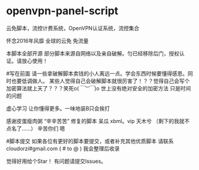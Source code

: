 # openvpn-panel-script
云免脚本，流控计费系统，OpenVPN认证系统，流控集合

怀念2016年风靡 全球的云免 免流量

本脚本全部开源 部分脚本来源自网络以及亲自破解。匀已经移除后门，授权认证。请放心使用！

#写在前面
请一些拿破解脚本卖钱的小人离远一点。学会东西时候要懂得感恩。同时也要低调做人。
某些人觉得自己会破解脚本就很厉害了！？？觉得自己会写个加密算法就上天了？？？笑死o(*￣︶￣*)o
世上没有绝对安全的加密方法 只是时间的问题

虚心学习 让你懂得更多。一味地装B只会挨打

感谢皮蛋瘦肉粥 “辛辛苦苦” 修复的脚本 呆瓜 xbml。vip 天木兮 （剩下的我就不点名了……）
辛苦你们
嗯

#脚本提交
如果各位有更好的脚本要提交，或者补充其他优质脚本 请联系cloudorzi#gmail.com ( # to @ )
我会整理后收录

觉得好用给个Star！ 有问题请提交Issues。

